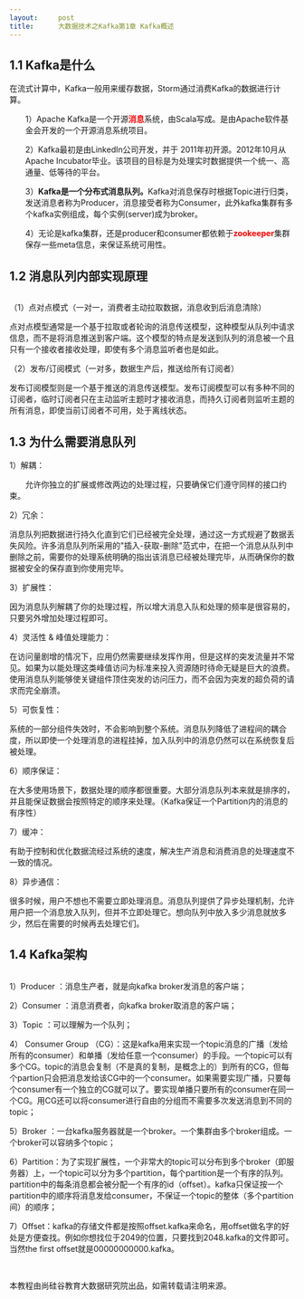 ```yaml
---
layout:     post
title:      大数据技术之Kafka第1章 Kafka概述
---
```

<div id="article_content" class="article_content clearfix csdn-tracking-statistics" data-pid="blog" data-mod="popu_307" data-dsm="post">
								            <link rel="stylesheet" href="https://csdnimg.cn/release/phoenix/template/css/ck_htmledit_views-f76675cdea.css">
						<div class="htmledit_views" id="content_views">
                <h2><strong><strong><strong>1.1 </strong></strong><strong><strong>Kafka是什么</strong></strong></strong></h2>

<p style="margin-left:0pt;">在流式计算中，Kafka一般用来缓存数据，Storm通过消费Kafka的数据进行计算。</p>

<p style="margin-left:21pt;">1）Apache Kafka是一个开源<strong><span style="color:#ff0000;"><strong>消息</strong></span></strong>系统，由Scala写成。是由Apache软件基金会开发的一个开源消息系统项目。</p>

<p style="margin-left:21pt;">2）Kafka最初是由LinkedIn公司开发，并于 2011年初开源。2012年10月从Apache Incubator毕业。该项目的目标是为处理实时数据提供一个统一、高通量、低等待的平台。</p>

<p style="margin-left:21pt;">3）<strong><strong>Kafka是一个分布式消息队列。</strong></strong>Kafka对消息保存时根据Topic进行归类，发送消息者称为Producer，消息接受者称为Consumer，此外kafka集群有多个kafka实例组成，每个实例(server)成为broker。</p>

<p style="margin-left:21pt;">4）无论是kafka集群，还是producer和consumer都依赖于<strong><span style="color:#ff0000;"><strong>zookeeper</strong></span></strong>集群保存一些meta信息，来保证系统可用性。</p>

<h2><strong><strong><strong>1.2 </strong></strong><strong><strong>消息队列内部实现原理</strong></strong></strong></h2>

<p><strong><strong><strong><img alt="" class="has" src="https://img-blog.csdn.net/20180905090211436?watermark/2/text/aHR0cHM6Ly9ibG9nLmNzZG4ubmV0L3NnZ3RnZnM=/font/5a6L5L2T/fontsize/400/fill/I0JBQkFCMA==/dissolve/70"></strong></strong></strong></p>

<p style="margin-left:0pt;">（1）点对点模式（一对一，消费者主动拉取数据，消息收到后消息清除）</p>

<p>点对点模型通常是一个基于拉取或者轮询的消息传送模型，这种模型从队列中请求信息，而不是将消息推送到客户端。这个模型的特点是发送到队列的消息被一个且只有一个接收者接收处理，即使有多个消息监听者也是如此。</p>

<p>（2）发布/订阅模式（一对多，数据生产后，推送给所有订阅者）</p>

<p>发布订阅模型则是一个基于推送的消息传送模型。发布订阅模型可以有多种不同的订阅者，临时订阅者只在主动监听主题时才接收消息，而持久订阅者则监听主题的所有消息，即使当前订阅者不可用，处于离线状态。</p>

<h2><strong><strong><strong>1.3 </strong></strong><strong><strong>为什么需要</strong></strong><strong><strong>消息队列</strong></strong></strong></h2>

<p>1）解耦：</p>

<p>　　允许你独立的扩展或修改两边的处理过程，只要确保它们遵守同样的接口约束。</p>

<p>2）冗余：</p>

<p>消息队列把数据进行持久化直到它们已经被完全处理，通过这一方式规避了数据丢失风险。许多消息队列所采用的"插入-获取-删除"范式中，在把一个消息从队列中删除之前，需要你的处理系统明确的指出该消息已经被处理完毕，从而确保你的数据被安全的保存直到你使用完毕。</p>

<p>3）扩展性：</p>

<p>因为消息队列解耦了你的处理过程，所以增大消息入队和处理的频率是很容易的，只要另外增加处理过程即可。</p>

<p>4）灵活性 &amp; 峰值处理能力：</p>

<p>在访问量剧增的情况下，应用仍然需要继续发挥作用，但是这样的突发流量并不常见。如果为以能处理这类峰值访问为标准来投入资源随时待命无疑是巨大的浪费。使用消息队列能够使关键组件顶住突发的访问压力，而不会因为突发的超负荷的请求而完全崩溃。</p>

<p>5）可恢复性：</p>

<p>系统的一部分组件失效时，不会影响到整个系统。消息队列降低了进程间的耦合度，所以即使一个处理消息的进程挂掉，加入队列中的消息仍然可以在系统恢复后被处理。</p>

<p>6）顺序保证：</p>

<p>在大多使用场景下，数据处理的顺序都很重要。大部分消息队列本来就是排序的，并且能保证数据会按照特定的顺序来处理。（Kafka保证一个Partition内的消息的有序性）</p>

<p>7）缓冲：</p>

<p>有助于控制和优化数据流经过系统的速度，解决生产消息和消费消息的处理速度不一致的情况。</p>

<p>8）异步通信：</p>

<p>很多时候，用户不想也不需要立即处理消息。消息队列提供了异步处理机制，允许用户把一个消息放入队列，但并不立即处理它。想向队列中放入多少消息就放多少，然后在需要的时候再去处理它们。</p>

<h2><strong><strong><strong>1.4 </strong></strong><strong><strong>Kafka架构</strong></strong></strong></h2>

<p><strong><strong><strong><img alt="" class="has" src="https://img-blog.csdn.net/20180905090253496?watermark/2/text/aHR0cHM6Ly9ibG9nLmNzZG4ubmV0L3NnZ3RnZnM=/font/5a6L5L2T/fontsize/400/fill/I0JBQkFCMA==/dissolve/70"></strong></strong></strong></p>

<p>1）Producer ：消息生产者，就是向kafka broker发消息的客户端；</p>

<p>2）Consumer ：消息消费者，向kafka broker取消息的客户端；</p>

<p>3）Topic ：可以理解为一个队列；</p>

<p>4） Consumer Group （CG）：这是kafka用来实现一个topic消息的广播（发给所有的consumer）和单播（发给任意一个consumer）的手段。一个topic可以有多个CG。topic的消息会复制（不是真的复制，是概念上的）到所有的CG，但每个partion只会把消息发给该CG中的一个consumer。如果需要实现广播，只要每个consumer有一个独立的CG就可以了。要实现单播只要所有的consumer在同一个CG。用CG还可以将consumer进行自由的分组而不需要多次发送消息到不同的topic；</p>

<p>5）Broker ：一台kafka服务器就是一个broker。一个集群由多个broker组成。一个broker可以容纳多个topic；</p>

<p>6）Partition：为了实现扩展性，一个非常大的topic可以分布到多个broker（即服务器）上，一个topic可以分为多个partition，每个partition是一个有序的队列。partition中的每条消息都会被分配一个有序的id（offset）。kafka只保证按一个partition中的顺序将消息发给consumer，不保证一个topic的整体（多个partition间）的顺序；</p>

<p>7）Offset：kafka的存储文件都是按照offset.kafka来命名，用offset做名字的好处是方便查找。例如你想找位于2049的位置，只要找到2048.kafka的文件即可。当然the first offset就是00000000000.kafka。</p>

<p> </p>

<p>本教程由尚硅谷教育大数据研究院出品，如需转载请注明来源。</p>

<p> </p>            </div>
                </div>